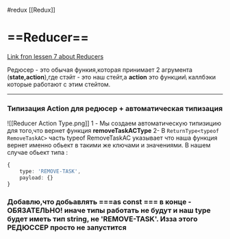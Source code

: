 #redux  [[Redux]]

# ==Reducer==

[Link fron lessen 7 about Reducers](https://youtu.be/Ed70AZk1ofE?t=8323)

Редюсер - это обычая функия,которая принимает 2 агрумента (**state,action**),где стэйт - это наш стейт,а **action** это функции\ каллбэки которые работают с этим стейтом. 

__________________
### Типизация Action для редюсер + автоматическая типизация
![[Reducer Action Type.png]]
1 - Мы создаем автоматическую типизицию для того,что вернет функция **removeTaskACType**
2- В `ReturnType<typeof RemoveTaskAC>` часть typeof RemoveTaskAC указывает что наша функция вернет именно обьект в такими же ключами и значениями. В нашем случае обьект типа :
```ts
{  
    type: 'REMOVE-TASK',  
    payload: {}  
}

```

  ### Добавлю,что добьавлять ===as const === в конце -  **ОБЯЗАТЕЛЬНО!**   иначе типы работать не будут и наш type будет иметь тип string, не 'REMOVE-TASK'.  Изза этого РЕДЮССЕР просто не запустится
